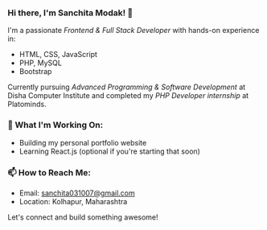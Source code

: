 ### Hi there, I'm Sanchita Modak! 👋

I'm a passionate *Frontend & Full Stack Developer* with hands-on experience in:
- HTML, CSS, JavaScript
- PHP, MySQL
- Bootstrap

Currently pursuing *Advanced Programming & Software Development* at Disha Computer Institute and completed my *PHP Developer internship* at Platominds.

### 📌 What I'm Working On:
- Building my personal portfolio website
- Learning React.js (optional if you're starting that soon)

### 📫 How to Reach Me:
- Email: sanchita031007@gmail.com
- Location: Kolhapur, Maharashtra

Let's connect and build something awesome!
